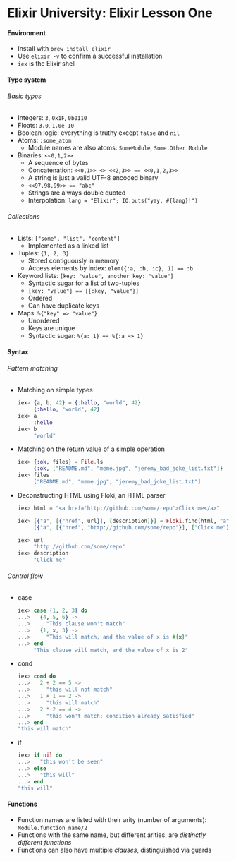# Elixir University: Elixir Lesson One

#### Environment

* Install with `brew install elixir`
* Use `elixir -v` to confirm a successful installation
* `iex` is the Elixir shell

#### Type system

###### Basic types
* Integers: `3`, `0x1F`, `0b0110`
* Floats: `3.0`, `1.0e-10`
* Boolean logic: everything is truthy except `false` and `nil`
* Atoms: `:some_atom`
  * Module names are also atoms: `SomeModule`, `Some.Other.Module`
* Binaries: `<<0,1,2>>`
  * A sequence of bytes
  * Concatenation: `<<0,1>> <> <<2,3>> == <<0,1,2,3>>`
  * A string is just a valid UTF-8 encoded binary
  * `<<97,98,99>> == "abc"`
  * Strings are always double quoted
  * Interpolation: `lang = "Elixir"; IO.puts("yay, #{lang}!")`

###### Collections

* Lists: `["some", "list", "content"]`
  * Implemented as a linked list
* Tuples: `{1, 2, 3}`
  * Stored contiguously in memory
  * Access elements by index: `elem({:a, :b, :c}, 1) == :b`
* Keyword lists: `[key: "value", another_key: "value"]`
  * Syntactic sugar for a list of two-tuples
  * `[key: "value"] == [{:key, "value"}]`
  * Ordered
  * Can have duplicate keys
* Maps: `%{"key" => "value"}`
  * Unordered
  * Keys are unique
  * Syntactic sugar: `%{a: 1} == %{:a => 1}`

#### Syntax

###### Pattern matching

* Matching on simple types
  ``` elixir
  iex> {a, b, 42} = {:hello, "world", 42}
       {:hello, "world", 42}
  iex> a
       :hello
  iex> b
       "world"
  ```

* Matching on the return value of a simple operation
  ```elixir
  iex> {:ok, files} = File.ls
       {:ok, ["README.md", "meme.jpg", "jeremy_bad_joke_list.txt"]}
  iex> files
       ["README.md", "meme.jpg", "jeremy_bad_joke_list.txt"]
  ```

* Deconstructing HTML using Floki, an HTML parser
  ```elixir
  iex> html = "<a href='http://github.com/some/repo'>Click me</a>"

  iex> [{"a", [{"href", url}], [description]}] = Floki.find(html, "a")
       [{"a", [{"href", "http://github.com/some/repo"}], ["Click me"]}]

  iex> url
       "http://github.com/some/repo"
  iex> description
       "Click me"
  ```

###### Control flow

* case
  ```elixir
  iex> case {1, 2, 3} do
  ...>   {4, 5, 6} ->
  ...>     "This clause won't match"
  ...>   {1, x, 3} ->
  ...>     "This will match, and the value of x is #{x}"
  ...> end
       "This clause will match, and the value of x is 2"
  ```

* cond
  ```elixir
  iex> cond do
  ...>   2 + 2 == 5 ->
  ...>     "this will not match"
  ...>   1 + 1 == 2 ->
  ...>     "this will match"
  ...>   2 * 2 == 4 ->
  ...>     "this won't match; condition already satisfied"
  ...> end
  "this will match"
  ```

* if
  ```elixir
  iex> if nil do
  ...>   "this won't be seen"
  ...> else
  ...>   "this will"
  ...> end
  "this will"
  ```

#### Functions

* Function names are listed with their arity (number of arguments): `Module.function_name/2`
* Functions with the same name, but different arities, are _distinctly different functions_
* Functions can also have multiple _clauses_, distinguished via guards
